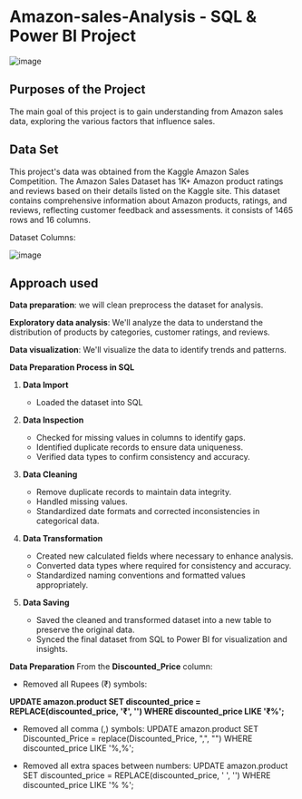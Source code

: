 # Amazon-sales-Analysis - SQL & Power BI Project 
![image](https://github.com/user-attachments/assets/80ef7bfe-7a9b-460a-99ac-a5472b3ac320)

## Purposes of the Project
The main goal of this project is to gain understanding from Amazon sales data, exploring the various factors that influence sales.

## Data Set
This project's data was obtained from the Kaggle Amazon Sales Competition. 
The Amazon Sales Dataset has 1K+ Amazon product ratings and reviews based on their details listed on the Kaggle site. This dataset contains comprehensive information about Amazon products, ratings, and reviews, reflecting customer feedback and assessments. 
it consists of 1465 rows and 16 columns.

Dataset Columns:

![image](https://github.com/user-attachments/assets/9d3c6d2c-feac-42e2-ab1d-500efa2a2b3e)

## Approach used

**Data preparation**: we will clean preprocess the dataset for analysis.

**Exploratory data analysis**: We'll analyze the data to understand the distribution of products by categories, customer ratings, and reviews.

**Data visualization**: We'll visualize the data to identify trends and patterns.

**Data Preparation Process in SQL**

1. **Data Import**
   - Loaded the dataset into SQL

   
2. **Data Inspection**
   - Checked for missing values in  columns to identify gaps.
   - Identified duplicate records to ensure data uniqueness.
   - Verified data types to confirm consistency and accuracy.

3. **Data Cleaning**
   - Remove duplicate records to maintain data integrity.
   - Handled missing values.
   - Standardized date formats and corrected inconsistencies in categorical data.

4. **Data Transformation**
   - Created new calculated fields where necessary to enhance analysis.
   - Converted data types where required for consistency and accuracy.
   - Standardized naming conventions and formatted values appropriately.

5. **Data Saving**
   - Saved the cleaned and transformed dataset into a new table to preserve the original data.
   - Synced the final dataset from SQL to Power BI for visualization and insights.


**Data Preparation** 
From the **Discounted_Price** column:
 - Removed all Rupees (₹) symbols:

**UPDATE amazon.product
SET discounted_price = REPLACE(discounted_price, '₹', '')
WHERE discounted_price LIKE '₹%';**

 - Removed all comma (,) symbols:
UPDATE amazon.product
SET Discounted_Price = replace(Discounted_Price, ",", "")
WHERE discounted_price LIKE '%,%';

 - Removed all extra spaces between numbers:
UPDATE amazon.product
SET discounted_price = REPLACE(discounted_price, ' ', '')
WHERE discounted_price LIKE '% %';
